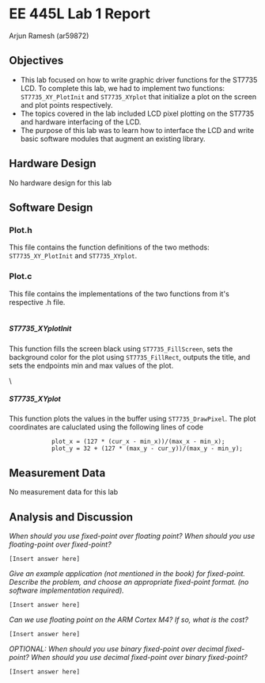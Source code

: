 # EE 445L Lab 1 Report

Arjun Ramesh (ar59872)

## Objectives

* This lab focused on how to write graphic driver functions for the ST7735 LCD. To complete this lab, we had to implement two functions: `ST7735_XY_PlotInit` and `ST7735_XYplot` that initialize a plot on the screen and plot points respectively.
* The topics covered in the lab included LCD pixel plotting on the ST7735 and hardware interfacing of the LCD. 
* The purpose of this lab was to learn how to interface the LCD and write basic software modules that augment an existing library. 

## Hardware Design

No hardware design for this lab

## Software Design

### Plot.h
This file contains the function definitions of the two methods: `ST7735_XY_PlotInit` and `ST7735_XYplot`.

### Plot.c 

This file contains the implementations of the two functions from it's respective .h file.<br><br>

##### ST7735_XYplotInit
This function fills the screen black using `ST7735_FillScreen`, sets the background color for the plot using `ST7735_FillRect`, outputs the title, and sets the endpoints min and max values of the plot.

\
##### ST7735_XYplot
This function plots the values in the buffer using `ST7735_DrawPixel`. The plot coordinates are caluclated using the following lines of code

```
			plot_x = (127 * (cur_x - min_x))/(max_x - min_x);
			plot_y = 32 + (127 * (max_y - cur_y))/(max_y - min_y);
```

## Measurement Data

No measurement data for this lab

## Analysis and Discussion

*When should you use fixed-point over floating point? When should you use floating-point over fixed-point?*

	[Insert answer here]

*Give an example application (not mentioned in the book) for fixed-point. Describe the problem, and choose an appropriate fixed-point format. (no software implementation required).*

	[Insert answer here]

*Can we use floating point on the ARM Cortex M4? If so, what is the cost?*

	[Insert answer here]

*OPTIONAL: When should you use binary fixed-point over decimal fixed-point? When should you use decimal fixed-point over binary fixed-point?*

	[Insert answer here]

